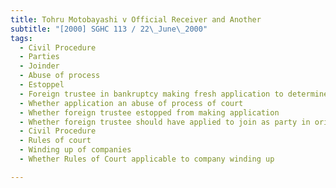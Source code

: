 ```yaml
---
title: Tohru Motobayashi v Official Receiver and Another 
subtitle: "[2000] SGHC 113 / 22\_June\_2000"
tags:
  - Civil Procedure
  - Parties
  - Joinder
  - Abuse of process
  - Estoppel
  - Foreign trustee in bankruptcy making fresh application to determine matter previously adjudicated when Singapore liquidator brought matter before court
  - Whether application an abuse of process of court
  - Whether foreign trustee estopped from making application
  - Whether foreign trustee should have applied to join as party in original proceedings and appealed against previous decision
  - Civil Procedure
  - Rules of court
  - Winding up of companies
  - Whether Rules of Court applicable to company winding up

---
```


